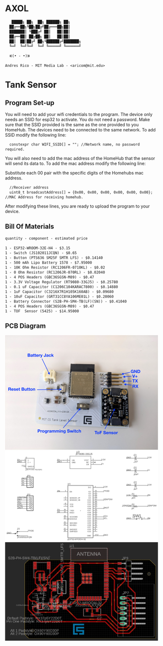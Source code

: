 # AXOL

```
   █████╗ ██╗  ██╗ ██████╗ ██╗     
  ██╔══██╗╚██╗██╔╝██╔═══██╗██║     
  ███████║ ╚███╔╝ ██║   ██║██║     
  ██╔══██║ ██╔██╗ ██║   ██║██║     
  ██║  ██║██╔╝ ██╗╚██████╔╝███████╗
  ╚═╝  ╚═╝╚═╝  ╚═╝ ╚═════╝ ╚══════╝

  ᓬ(• - •)ᕒ

Andres Rico - MIT Media Lab - <aricom@mit.edu>

```

<h1>Tank Sensor </h1>

<h2>Program Set-up</h2>

You will need to add your wifi credentials to the program. The device only needs an SSID for esp32 to activate. You do not need a password. Make sure that the SSID provided is the same as the one provided to you HomeHub. The devices need to be connected to the same network. To add SSID modify the following line:

```
  constexpr char WIFI_SSID[] = ""; //Network name, no password required.

```

You will also need to add the mac address of the HomeHub that the sensor will send its data to. To add the mac address modify the following line: 

Substitute each 00 pair with the specific digits of the Homehubs mac address.

```
  //Receiver address
  uint8_t broadcastAddress[] = {0x00, 0x00, 0x00, 0x00, 0x00, 0x00}; //MAC Address for receiving homehub.

```

After modifying these lines, you are ready to upload the program to your device.

<h2>Bill Of Materials</h2>

```
quantity - component - estimated price

1 - ESP32-WROOM-32E-H4 - $3.15
1 - Switch (JS102011JCQN) - $0.65
1 - Button (PTS636 SM25F SMTR LFS) - $0.14140
1 - 500 mAh Lipo Battery 1578 - $7.95000	
1 - 10K Ohm Resistor (RC1206FR-0710KL) - $0.02
1 - 0 Ohm Resistor (RC1206JR-070RL) - $0.02040	
1 - 4 POS Headers (GBC36SGSN-M89) - $0.47
1 - 3.3V Voltage Regulator (RT9080-33GJ5) - $0.25780	
1 - 0.1 uF Capacitor (C1206C104KARAC7800) - $0.14880
1 - 1uF Capacitor (C3216X7R1H105K160AB) - $0.09680	
1 - 10uF Capacitor (GRT31CC8YA106ME01L) - $0.20060	
1 - Battery Connector (S2B-PH-SM4-TB(LF)(SN)) - $0.41040	
1 - 4 POS Headers (GBC36SGSN-M89) - $0.47
1 - TOF  Sensor (5425) - $14.95000	

```

<h2>PCB Diagram</h2>

<img src="../../images/tank_diagram.jpeg">
<img src="../../images/tank_schematic.png">
<img src="../../images/tank_board.png">

